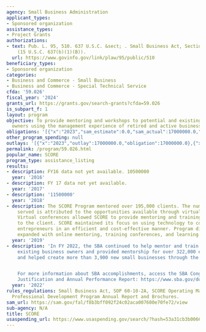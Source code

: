```yaml
---
agency: Small Business Administration
applicant_types:
- Sponsored organization
assistance_types:
- Project Grants
authorizations:
- text: Pub. L. 95, 510. 637 U.S.C. &sect; . Small Business Act, Section 8(b)(1)(B)
    (15 U.S.C. 637(b)(1)(B)).
  url: https://www.govinfo.gov/link/plaw/95/public/510
beneficiary_types:
- Sponsored organization
categories:
- Business and Commerce - Small Business
- Business and Commerce - Special Technical Service
cfda: '59.026'
fiscal_year: '2024'
grants_url: https://grants.gov/search-grants?cfda=59.026
is_subpart_f: 1
layout: program
objective: To provide mentoring and workshops to potential and existing small business
  owners using the management experience of retired and active business professionals.
obligations: '[{"x":"2023","sam_estimate":0.0,"sam_actual":17000000.0,"usa_spending_actual":17000000.0},{"x":"2024","sam_estimate":0.0,"sam_actual":10200000.0,"usa_spending_actual":17000000.0},{"x":"2025","sam_estimate":0.0,"sam_actual":0.0,"usa_spending_actual":0.0}]'
other_program_spending: null
outlays: '[{"x":"2023","outlay":17000000.0,"obligation":17000000.0},{"x":"2024","outlay":12957140.0,"obligation":17000000.0},{"x":"2025","outlay":0.0,"obligation":0.0}]'
permalink: /program/59.026.html
popular_name: SCORE
program_type: assistance_listing
results:
- description: FY16 data not yet available. 10500000
  year: '2016'
- description: FY 17 data not yet available.
  year: '2017'
- description: '11500000'
  year: '2018'
- description: The SCORE Program mentored over 195,000 clients. The number of clients
    served is attributed to the opportunities available through virtual training conferences.
    Virtual conferences allowed SCORE to provide mentoring and training when convenient
    to the client. SCORE maintained its focus on using technology to connect to America’s
    entrepreneurs in an efficient and cost-effective manner. Program digital services
    expanded with online mentoring, training conferences, and learning.
  year: '2019'
- description: 'In FY 2022, the SBA continued to help mentor and train aspiring and
    existing business owners and provided mentorship for over 322,000 entrepreneurs
    and helped create more than 3,900 new small businesses through the SCORE program.


    For more information about SBA accomplishments, access the SBA Congressional Budget
    Justification and Annual Performance Report: https://www.sba.gov/document/report-congressional-budget-justification-annual-performance-report'
  year: '2022'
rules_regulations: Small Business Act, SOP 60-10-2A, SCORE Operating Manual, Counselor's
  Professional Development Program Annual Report and Brochures.
sam_url: https://sam.gov/fal/f8b3bff092f24c02aca007600e70fe72/view
sub-agency: N/A
title: SCORE
usaspending_url: https://www.usaspending.gov/search/?hash=53a31cb3b006655290d4863997e64cc2
---
```

